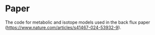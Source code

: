 # Paper
The code for metabolic and isotope models used in the back flux paper (https://www.nature.com/articles/s41467-024-53932-9).
